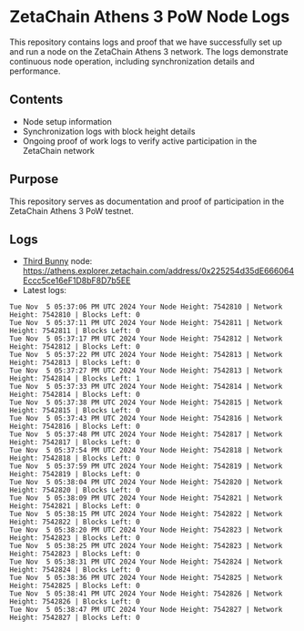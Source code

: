 # ZetaChain Athens 3 PoW Node Logs
This repository contains logs and proof that we have successfully set up and run a node on the ZetaChain Athens 3 network. The logs demonstrate continuous node operation, including synchronization details and performance.

## Contents
- Node setup information
- Synchronization logs with block height details
- Ongoing proof of work logs to verify active participation in the ZetaChain network

## Purpose
This repository serves as documentation and proof of participation in the ZetaChain Athens 3 PoW testnet.

## Logs

- [Third Bunny](https://thirdbunny.xyz/) node: https://athens.explorer.zetachain.com/address/0x225254d35dE666064Eccc5ce16eF1D8bF8D7b5EE
- Latest logs:
```
Tue Nov  5 05:37:06 PM UTC 2024 Your Node Height: 7542810 | Network Height: 7542810 | Blocks Left: 0
Tue Nov  5 05:37:11 PM UTC 2024 Your Node Height: 7542811 | Network Height: 7542811 | Blocks Left: 0
Tue Nov  5 05:37:17 PM UTC 2024 Your Node Height: 7542812 | Network Height: 7542812 | Blocks Left: 0
Tue Nov  5 05:37:22 PM UTC 2024 Your Node Height: 7542813 | Network Height: 7542813 | Blocks Left: 0
Tue Nov  5 05:37:27 PM UTC 2024 Your Node Height: 7542813 | Network Height: 7542814 | Blocks Left: 1
Tue Nov  5 05:37:33 PM UTC 2024 Your Node Height: 7542814 | Network Height: 7542814 | Blocks Left: 0
Tue Nov  5 05:37:38 PM UTC 2024 Your Node Height: 7542815 | Network Height: 7542815 | Blocks Left: 0
Tue Nov  5 05:37:43 PM UTC 2024 Your Node Height: 7542816 | Network Height: 7542816 | Blocks Left: 0
Tue Nov  5 05:37:48 PM UTC 2024 Your Node Height: 7542817 | Network Height: 7542817 | Blocks Left: 0
Tue Nov  5 05:37:54 PM UTC 2024 Your Node Height: 7542818 | Network Height: 7542818 | Blocks Left: 0
Tue Nov  5 05:37:59 PM UTC 2024 Your Node Height: 7542819 | Network Height: 7542819 | Blocks Left: 0
Tue Nov  5 05:38:04 PM UTC 2024 Your Node Height: 7542820 | Network Height: 7542820 | Blocks Left: 0
Tue Nov  5 05:38:09 PM UTC 2024 Your Node Height: 7542821 | Network Height: 7542821 | Blocks Left: 0
Tue Nov  5 05:38:15 PM UTC 2024 Your Node Height: 7542822 | Network Height: 7542822 | Blocks Left: 0
Tue Nov  5 05:38:20 PM UTC 2024 Your Node Height: 7542823 | Network Height: 7542823 | Blocks Left: 0
Tue Nov  5 05:38:25 PM UTC 2024 Your Node Height: 7542823 | Network Height: 7542823 | Blocks Left: 0
Tue Nov  5 05:38:31 PM UTC 2024 Your Node Height: 7542824 | Network Height: 7542824 | Blocks Left: 0
Tue Nov  5 05:38:36 PM UTC 2024 Your Node Height: 7542825 | Network Height: 7542825 | Blocks Left: 0
Tue Nov  5 05:38:41 PM UTC 2024 Your Node Height: 7542826 | Network Height: 7542826 | Blocks Left: 0
Tue Nov  5 05:38:47 PM UTC 2024 Your Node Height: 7542827 | Network Height: 7542827 | Blocks Left: 0
```
